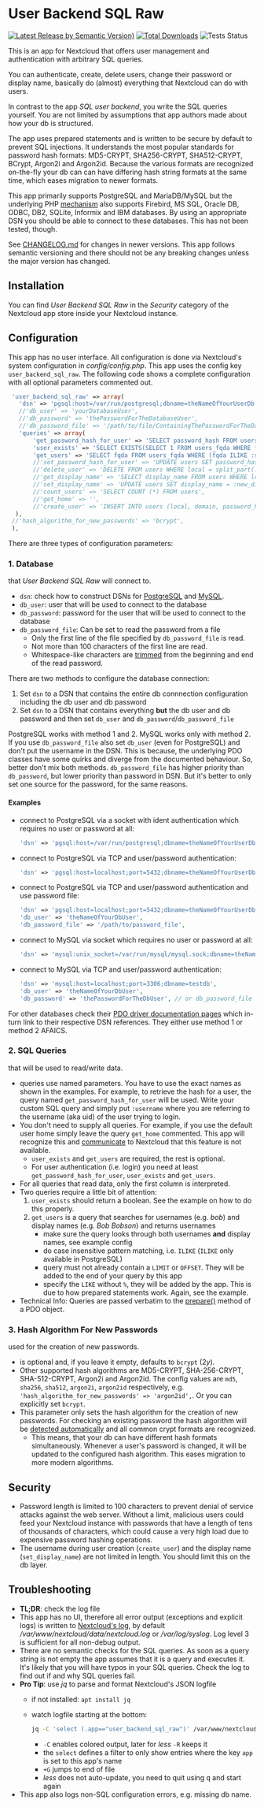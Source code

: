 # User Backend SQL Raw

[![Latest Release by Semantic Version)](https://img.shields.io/github/v/release/PanCakeConnaisseur/user_backend_sql_raw?sort=semver)](https://github.com/PanCakeConnaisseur/user_backend_sql_raw/releases)
[![Total Downloads](https://img.shields.io/github/downloads/PanCakeConnaisseur/user_backend_sql_raw/total)](https://github.com/PanCakeConnaisseur/user_backend_sql_raw/releases)
![Tests Status](https://img.shields.io/github/actions/workflow/status/PanCakeConnaisseur/user_backend_sql_raw/tests.yml?branch=master)

This is an app for Nextcloud that offers user management and authentication with
arbitrary SQL queries.

You can authenticate, create, delete users, change their password or display
name, basically do (almost) everything that Nextcloud can do with users.

In contrast to the app *SQL user backend*, you write the SQL queries yourself.
You are not limited by assumptions that app authors made about how your db is
structured.

The app uses prepared statements and is written to be secure by default to
prevent SQL injections. It understands the most popular standards for password
hash formats: MD5-CRYPT, SHA256-CRYPT, SHA512-CRYPT, BCrypt, Argon2i and
Argon2id. Because the various formats are recognized on-the-fly your db can can
have differing hash string formats at the same time, which eases migration to
newer formats.

This app primarily supports PostgreSQL and MariaDB/MySQL but the underlying PHP
[mechanism](https://www.php.net/manual/en/pdo.drivers.php) also supports
Firebird, MS SQL, Oracle DB, ODBC, DB2, SQLite, Informix and IBM databases. By
using an appropriate DSN you should be able to connect to these databases. This
has not been tested, though.

See [CHANGELOG.md](CHANGELOG.md) for changes in newer versions. This app follows
semantic versioning and there should not be any breaking changes unless the
major version has changed.

## Installation

You can find *User Backend SQL Raw* in the *Security* category of the Nextcloud
app store inside your Nextcloud instance.

## Configuration

This app has no user interface. All configuration is done via Nextcloud's system
 configuration in *config/config.php*. This app uses the config key
 `user_backend_sql_raw`. The following code shows a complete configuration with
 all optional parameters commented out.

```php
 'user_backend_sql_raw' => array(
   'dsn' => 'pgsql:host=/var/run/postgresql;dbname=theNameOfYourUserDb',
   //'db_user' => 'yourDatabaseUser',
   //'db_password' => 'thePasswordForTheDatabaseUser',
   //'db_password_file' => '/path/to/file/ContainingThePasswordForTheDatabaseUser',
   'queries' => array(
       'get_password_hash_for_user' => 'SELECT password_hash FROM users_fqda WHERE fqda = :username',
       'user_exists' => 'SELECT EXISTS(SELECT 1 FROM users_fqda WHERE fqda = :username)',
       'get_users' => 'SELECT fqda FROM users_fqda WHERE (fqda ILIKE :search) OR (display_name ILIKE :search)',
       //'set_password_hash_for_user' => 'UPDATE users SET password_hash = :new_password_hash WHERE local = split_part(:username, \'@\', 1) AND domain = split_part(:username, \'@\', 2)',
       //'delete_user' => 'DELETE FROM users WHERE local = split_part(:username, \'@\', 1) AND domain = split_part(:username, \'@\', 2)',
       //'get_display_name' => 'SELECT display_name FROM users WHERE local = split_part(:username, \'@\', 1) AND domain = split_part(:username, \'@\', 2)',
       //'set_display_name' => 'UPDATE users SET display_name = :new_display_name WHERE local = split_part(:username, \'@\', 1) AND domain = split_part(:username, \'@\', 2)',
       //'count_users' => 'SELECT COUNT (*) FROM users',
       //'get_home' => '',
       //'create_user' => 'INSERT INTO users (local, domain, password_hash) VALUES (split_part(:username, \'@\', 1), split_part(:username, \'@\', 2), :password_hash)',
  ),
 //'hash_algorithm_for_new_passwords' => 'bcrypt',
 ),
 ```

There are three types of configuration parameters:

### 1. Database

that *User Backend SQL Raw* will connect to.

* `dsn`: check how to construct DSNs for [PostgreSQL](https://www.php.net/manual/en/ref.pdo-pgsql.connection.php) and [MySQL](https://www.php.net/manual/en/ref.pdo-mysql.connection.php).
* `db_user`: user that will be used to connect to the database
* `db_password`: password for the user that will be used to connect to the database
* `db_password_file`: Can be set to read the password from a file
  * Only the first line of the file specified by `db_password_file` is read.
  * Not more than 100 characters of the first line are read.
  * Whitespace-like characters are [trimmed](https://www.php.net/manual/en/function.trim.php) from
    the beginning and end of the read password.

There are two methods to configure the database connection:

1. Set `dsn` to a DSN that contains the entire db connnection configuration including the db user and db password
2. Set `dsn` to a DSN that contains everything **but** the db user and db password and then set `db_user` and `db_password`/`db_password_file`

PostgreSQL works with method 1 and 2. MySQL works only with method 2. If you use `db_password_file` also set `db_user` (even for PostgreSQL) and don't put the username in the DSN. This is because, the underlying PDO classes have some quirks and diverge from the documented behaviour. So, better don't mix both methods. `db_password_file` has higher priority than `db_password`, but lower priority than password in DSN. But it's better to only set one source for the password, for the same reasons.

#### Examples

* connect to PostgreSQL via a socket with ident authentication which requires no user or password at all:

  ```php
  'dsn' => 'pgsql:host=/var/run/postgresql;dbname=theNameOfYourUserDb',
  ```

* connect to PostgreSQL via TCP and user/password authentication:
  ```php
  'dsn' => 'pgsql:host=localhost;port=5432;dbname=theNameOfYourUserDb;user=theNameOfYourDbUser;password=thePasswordForTheDbUser',
  ```
* connect to PostgreSQL via TCP and user/password authentication and use password file:

  ```php
  'dsn' => 'pgsql:host=localhost;port=5432;dbname=theNameOfYourUserDb',
  'db_user' => 'theNameOfYourDbUser',
  'db_password_file' => '/path/to/password_file',
  ```

* connect to MySQL via socket which requires no user or password at all:

  ```php
  'dsn' => 'mysql:unix_socket=/var/run/mysql/mysql.sock;dbname=theNameOfYourUserDb',
  ```
  
* connect to MySQL via TCP and user/password authentication:

  ```php
  'dsn' => 'mysql:host=localhost;port=3306;dbname=testdb',
  'db_user' => 'theNameOfYourDbUser',
  'db_password' => 'thePasswordForTheDbUser', // or db_password_file instead
  ```

For other databases check their [PDO driver documentation pages](https://www.php.net/manual/en/pdo.drivers.php) which in-turn link to their respective DSN references. They either use method 1 or method 2 AFAICS.

### 2. SQL Queries

that will be used to read/write data.

* queries use named parameters. You have to use the exact names as shown in the examples. For
 example, to retrieve the hash for a user, the query named `get_password_hash_for_user` will be
 used. Write your custom SQL query and simply put `:username` where you are referring to the
 username (aka uid) of the user trying to login.
* You don't need to supply all queries. For example, if you use the default user home simply leave
 the query `get_home` commented. This app will recognize this and
 [communicate](https://github.com/nextcloud/server/blob/316acc3cc313f4333fe29d136f9124f163b40dec/lib/public/UserInterface.php#L47)
 to Nextcloud that this feature is not available.
  * `user_exists` and `get_users` are required, the rest is optional.
  * For user authentication (i.e. login) you need at least `get_password_hash_for_user`,
    `user_exists` and `get_users`.
* For all queries that read data, only the first column is interpreted.
* Two queries require a little bit of attention:
    1. `user_exists` should return a boolean. See the example on how to do this properly.
    2. `get_users` is a query that searches for usernames (e.g. *bob*) and display names (e.g. *Bob
       Bobson*) and returns usernames
        * make sure the query looks through both usernames **and** display names, see example config
        * do case insensitive pattern matching, i.e. `ILIKE` (`ILIKE` only available in PostgreSQL)
        * query must not already contain a `LIMIT` or `OFFSET`. They will be added to the end of
          your query by this app
        * specify the `LIKE` without `%`, they will be added by the app. This is due to how prepared
          statements work. Again, see the example.
* Technical Info: Queries are passed verbatim to the
    [prepare()](http://php.net/manual/en/pdo.prepare.php) method of a PDO object.

### 3. Hash Algorithm For New Passwords

used for the creation of new passwords.

* is optional and, if you leave it empty, defaults to `bcrypt` ($2y$).
* Other supported hash algorithms are MD5-CRYPT, SHA-256-CRYPT, SHA-512-CRYPT, Argon2i and Argon2id.
The config values are `md5`, `sha256`, `sha512`, `argon2i`, `argon2id` respectively, e.g.
  `'hash_algorithm_for_new_passwords' => 'argon2id',`. Or you can explicitly set `bcrypt`.
* This parameter only sets the hash algorithm for the creation of new passwords. For
 checking an existing password the hash algorithm will be [detected automatically](http://php.net/manual/en/function.password-verify.php)
 and all common crypt formats are recognized.
  * This means, that your db can have different hash formats simultaneously. Whenever a
    user's password is changed, it will be updated to the configured hash algorithm. This eases
     migration to more modern algorithms.

## Security

* Password length is limited to 100 characters to prevent denial of service attacks against the
web server. Without a limit, malicious users could feed your Nextcloud instance with passwords that have a length of tens of thousands of characters, which could cause a very
 high load due to expensive password hashing operations.
* The username during user creation (`create_user`) and the display name (`set_display_name`) are
 not limited in length. You should limit this on the db layer.

## Troubleshooting

* **TL;DR**: check the log file
* This app has no UI, therefore all error output (exceptions and explicit logs) is written to [Nextcloud's log](https://docs.nextcloud.com/server/latest/admin_manual/configuration_server/logging_configuration.html),
by default  */var/www/nextcloud/data/nextcloud.log* or */var/log/syslog*. Log level 3 is sufficient for all non-debug output.
* There are no semantic checks for the SQL queries. As soon as a query string
  is not empty the app assumes that it is a query and executes it. It's likely that you will
  have typos in your SQL queries. Check the log to find out if and why SQL queries fail.
* **Pro Tip**: use *jq* to parse and format Nextcloud's JSON logfile
  * if not installed: `apt install jq`
  * watch logfile starting at the bottom:

    ```bash
    jq -C 'select (.app=="user_backend_sql_raw")' /var/www/nextcloud/data/nextcloud.log  | less -R +G
    ```

    * `-C` enables colored output, later for *less* `-R` keeps it
    * the `select` defines a filter to only show entries where the key `app` is set to this app's name
    * `+G` jumps to end of file
    * *less* does not auto-update, you need to quit using <kbd>q</kbd> and start again
* This app also logs non-SQL configuration errors, e.g. missing db name.
